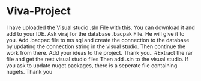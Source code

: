 # Viva-Project
I have uploaded the Visual studio .sln File with this.
You can download it and add to your IDE.
Ask viraj for the database .bacpak FIle. He will give it to you.
Add .bacpac file to ms sql and create the connection to the database by updating the connection string in the visual studio.
Then continue the work from there. Add your ideas to the project.
Thank you..
#Extract the rar file and get the rest visual studio files
Then add .sln to the visual studio.
If you ask to update nuget packages, there is a seperate file containing nugets.
Thank you

